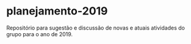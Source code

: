 # planejamento-2019
Repositório para sugestão e discussão de novas e atuais atividades do grupo para o ano de 2019.

